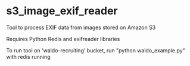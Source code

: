 # s3_image_exif_reader
Tool to process EXIF data from images stored on Amazon S3

Requires Python Redis and exifreader libraries

To run tool on 'waldo-recruiting' bucket, run "python waldo_example.py" with redis running
